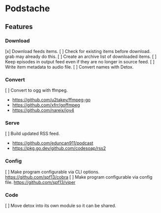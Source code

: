 # Podstache

## Features


### Download

[x] Download feeds items.
[ ] Check for existing items before download. grab may already do this.
[ ] Create an archive list of downloaded items.
[ ] Keep episodes in output feed even if they are no longer in source feed.
[ ] Write item metadata to audio file.
[ ] Convert names with Detox.


### Convert

[ ] Convert to ogg with ffmpeg.
- https://github.com/u2takey/ffmpeg-go
- https://github.com/xfrr/goffmpeg
- https://github.com/nareix/joy4


### Serve

[ ] Build updated RSS feed.
- https://github.com/eduncan911/podcast
- https://pkg.go.dev/github.com/codesoap/rss2


### Config

[ ] Make program configurable via CLI options. https://github.com/spf13/cobra
[ ] Make program configurable via config file. https://github.com/spf13/viper


### Code

[ ] Move detox into its own module so it can be shared.
